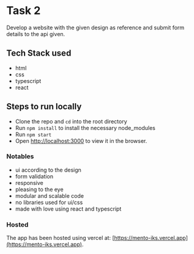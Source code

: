 # Task 2

Develop a website with the given design as reference and submit form details to the api given.

## Tech Stack used

- html
- css
- typescript
- react

## Steps to run locally

- Clone the repo and `cd` into the root directory
- Run `npm install` to install the necessary node_modules
- Run `npm start`
- Open [http://localhost:3000](http://localhost:3000) to view it in the browser.

### Notables

- ui according to the design
- form validation
- responsive
- pleasing to the eye
- modular and scalable code
- no libraries used for ui/css
- made with love using react and typescript

### Hosted

The app has been hosted using vercel at: [https://mento-iks.vercel.app](https://mento-iks.vercel.app).
